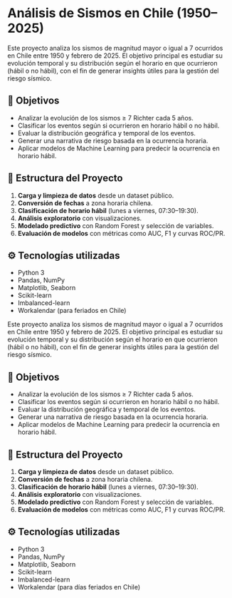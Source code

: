 # Análisis de Sismos en Chile (1950–2025)

Este proyecto analiza los sismos de magnitud mayor o igual a 7 ocurridos en Chile entre 1950 y febrero de 2025. El objetivo principal es estudiar su evolución temporal y su distribución según el horario en que ocurrieron (hábil o no hábil), con el fin de generar insights útiles para la gestión del riesgo sísmico.

## 📌 Objetivos

- Analizar la evolución de los sismos ≥ 7 Richter cada 5 años.
- Clasificar los eventos según si ocurrieron en horario hábil o no hábil.
- Evaluar la distribución geográfica y temporal de los eventos.
- Generar una narrativa de riesgo basada en la ocurrencia horaria.
- Aplicar modelos de Machine Learning para predecir la ocurrencia en horario hábil.

## 🧱 Estructura del Proyecto

1. **Carga y limpieza de datos** desde un dataset público.
2. **Conversión de fechas** a zona horaria chilena.
3. **Clasificación de horario hábil** (lunes a viernes, 07:30–19:30).
4. **Análisis exploratorio** con visualizaciones.
5. **Modelado predictivo** con Random Forest y selección de variables.
6. **Evaluación de modelos** con métricas como AUC, F1 y curvas ROC/PR.

## ⚙️ Tecnologías utilizadas

- Python 3
- Pandas, NumPy
- Matplotlib, Seaborn
- Scikit-learn
- Imbalanced-learn
- Workalendar (para feriados en Chile)

Este proyecto analiza los sismos de magnitud mayor o igual a 7 ocurridos en Chile entre 1950 y febrero de 2025. El objetivo principal es estudiar su evolución temporal y su distribución según el horario en que ocurrieron (hábil o no hábil), con el fin de generar insights útiles para la gestión del riesgo sísmico.

## 📌 Objetivos

- Analizar la evolución de los sismos ≥ 7 Richter cada 5 años.
- Clasificar los eventos según si ocurrieron en horario hábil o no hábil.
- Evaluar la distribución geográfica y temporal de los eventos.
- Generar una narrativa de riesgo basada en la ocurrencia horaria.
- Aplicar modelos de Machine Learning para predecir la ocurrencia en horario hábil.

## 🧱 Estructura del Proyecto

1. **Carga y limpieza de datos** desde un dataset público.
2. **Conversión de fechas** a zona horaria chilena.
3. **Clasificación de horario hábil** (lunes a viernes, 07:30–19:30).
4. **Análisis exploratorio** con visualizaciones.
5. **Modelado predictivo** con Random Forest y selección de variables.
6. **Evaluación de modelos** con métricas como AUC, F1 y curvas ROC/PR.

## ⚙️ Tecnologías utilizadas

- Python 3
- Pandas, NumPy
- Matplotlib, Seaborn
- Scikit-learn
- Imbalanced-learn
- Workalendar (para días feriados en Chile)
